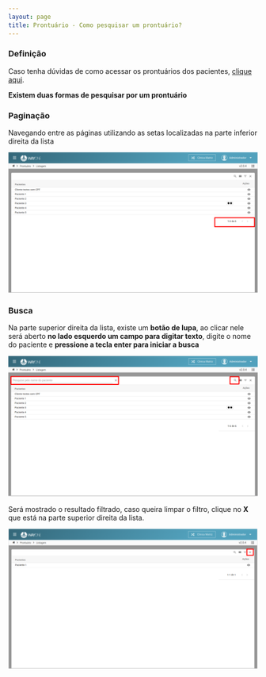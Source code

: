 ```yaml
---
layout: page
title: Prontuário - Como pesquisar um prontuário?
---
```


### Definição

Caso tenha dúvidas de como acessar os prontuários dos pacientes, [clique aqui](/pages/prontuario/como-acessar-um-prontuario).

**Existem duas formas de pesquisar por um prontuário**

### Paginação

Navegando entre as páginas utilizando as setas localizadas na parte inferior direita da lista

<p align="center">
  <img alt="Pesquisa de prontuário" src="como-pesquisar-por-um-prontuario-img-01.png" width="800">
</p>

### Busca

Na parte superior direita da lista, existe um **botão de lupa**, ao clicar nele será aberto **no lado esquerdo um campo para digitar texto**, digite o nome do paciente e **pressione a tecla enter para iniciar a busca**

<p align="center">
  <img alt="Pesquisa de prontuário" src="como-pesquisar-por-um-prontuario-img-02.png" width="800">
</p>

Será mostrado o resultado filtrado, caso queira limpar o filtro, clique no **X** que está na parte superior direita da lista.

<p align="center">
  <img alt="Pesquisa de prontuário" src="como-pesquisar-por-um-prontuario-img-03.png" width="800">
</p>